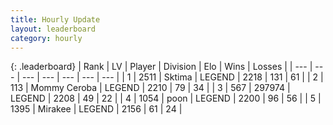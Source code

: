 ```yaml
---
title: Hourly Update
layout: leaderboard
category: hourly
---
```


{: .leaderboard}
| Rank | LV | Player | Division | Elo | Wins | Losses |
| --- | --- | --- | --- | --- | --- | --- |
| <span data-change="2">1</span> | 2511 | <span title="ID: 353063">Sktima</span> | LEGEND | <span data-change="18">2218</span> | <span data-change="3">131</span> | <span data-change="0">61</span> |
| <span data-change="-1">2</span> | 113 | <span title="ID: 748055">Mommy Ceroba</span> | LEGEND | <span data-change="0">2210</span> | <span data-change="0">79</span> | <span data-change="0">34</span> |
| <span data-change="-1">3</span> | 567 | <span title="ID: 544038">297974</span> | LEGEND | <span data-change="0">2208</span> | <span data-change="0">49</span> | <span data-change="0">22</span> |
| <span data-change="0">4</span> | 1054 | <span title="ID: 540690">poon</span> | LEGEND | <span data-change="0">2200</span> | <span data-change="0">96</span> | <span data-change="0">56</span> |
| <span data-change="1">5</span> | 1395 | <span title="ID: 416373">Mirakee</span> | LEGEND | <span data-change="9">2156</span> | <span data-change="1">61</span> | <span data-change="0">24</span> |
